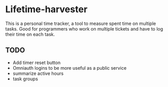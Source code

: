 Lifetime-harvester
==================

This is a personal time tracker, a tool to measure spent time on multiple tasks. Good for programmers who work on multiple tickets and have to log their time on each task.

TODO
----

* Add timer reset button
* Omniauth logins to be more useful as a public service
* summarize active hours
* task groups
